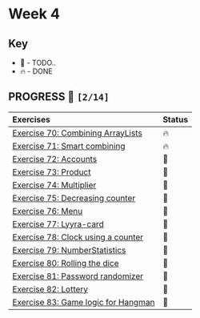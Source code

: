# Week 4

## Key

*   🚧 - TODO..
*   🔥 - DONE

## PROGRESS 🚀 `[2/14]`

| Exercises  | Status    |
| :------------- | :------------- |
| [Exercise 70: Combining ArrayLists](./Exercise70/CombiningArrayLists.java) | 🔥 |
| [Exercise 71: Smart combining](./Exercise71/SmartCombining.java) | 🔥 |
| [Exercise 72: Accounts](./Exercise72/.java) | 🚧 |
| [Exercise 73: Product](./Exercise73/.java) | 🚧 |
| [Exercise 74: Multiplier](./Exercise74/.java) | 🚧 |
| [Exercise 75: Decreasing counter](./Exercise75/.java) | 🚧 |
| [Exercise 76: Menu](./Exercise76/.java) | 🚧 |
| [Exercise 77: Lyyra-card](./Exercise77/.java) | 🚧 |
| [Exercise 78: Clock using a counter](./Exercise78/.java) | 🚧 |
| [Exercise 79: NumberStatistics](./Exercise79/.java) | 🚧 |
| [Exercise 80: Rolling the dice](./Exercise80/.java) | 🚧 |
| [Exercise 81: Password randomizer](./Exercise81/.java) | 🚧 |
| [Exercise 82: Lottery](./Exercise82/.java) | 🚧 |
| [Exercise 83: Game logic for Hangman](./Exercise83/.java) | 🚧 |
